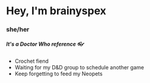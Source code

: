 <!--
**brainyspex/brainyspex** is a ✨ _special_ ✨ repository because its `README.md` (this file) appears on your GitHub profile.

Here are some ideas to get you started:

- 🔭 I’m currently working on ...
- 🌱 I’m currently learning ...
- 👯 I’m looking to collaborate on ...
- 🤔 I’m looking for help with ...
- 💬 Ask me about ...
- 📫 How to reach me: ...
- 😄 Pronouns: ...
- ⚡ Fun fact: ...
-->

# Hey, I'm brainyspex
### she/her
##### It's a Doctor Who reference 👓


- Crochet fiend
- Waiting for my D&D group to schedule another game
- Keep forgetting to feed my Neopets
